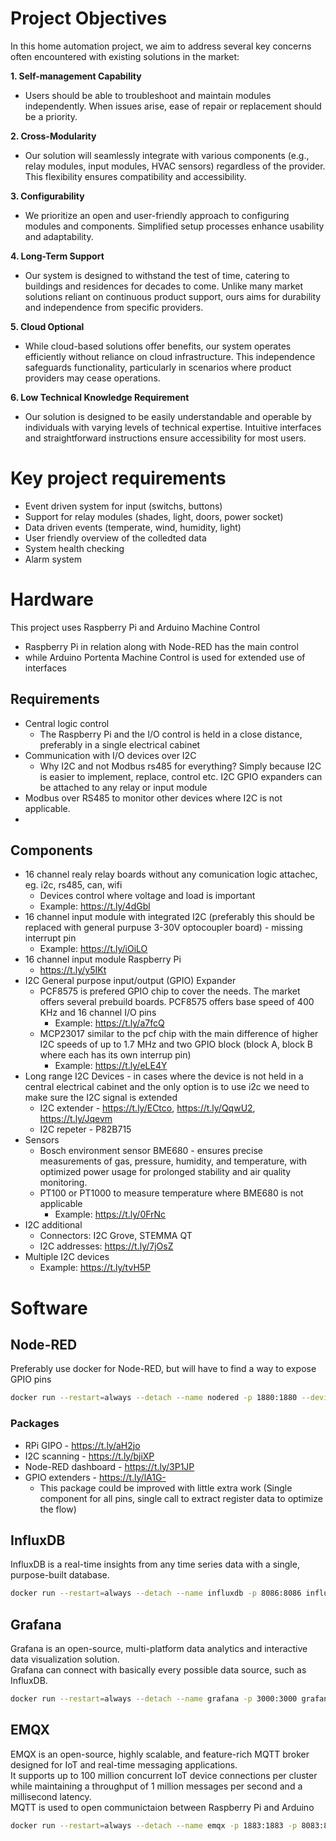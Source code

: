 # Project Objectives
In this home automation project, we aim to address several key concerns often encountered with existing solutions in the market:

**1. Self-management Capability**
- Users should be able to troubleshoot and maintain modules independently. When issues arise, ease of repair or replacement should be a priority.

**2. Cross-Modularity**
- Our solution will seamlessly integrate with various components (e.g., relay modules, input modules, HVAC sensors) regardless of the provider. This flexibility ensures compatibility and accessibility.

**3. Configurability**
- We prioritize an open and user-friendly approach to configuring modules and components. Simplified setup processes enhance usability and adaptability.

**4. Long-Term Support**
- Our system is designed to withstand the test of time, catering to buildings and residences for decades to come. Unlike many market solutions reliant on continuous product support, ours aims for durability and independence from specific providers.

**5. Cloud Optional**
- While cloud-based solutions offer benefits, our system operates efficiently without reliance on cloud infrastructure. This independence safeguards functionality, particularly in scenarios where product providers may cease operations.

**6. Low Technical Knowledge Requirement**
- Our solution is designed to be easily understandable and operable by individuals with varying levels of technical expertise. Intuitive interfaces and straightforward instructions ensure accessibility for most users.

# Key project requirements
- Event driven system for input (switchs, buttons)
- Support for relay modules (shades, light, doors, power socket)
- Data driven events (temperate, wind, humidity, light)
- User friendly overview of the colledted data
- System health checking
- Alarm system

# Hardware
This project uses Raspberry Pi and Arduino Machine Control
- Raspberry Pi in relation along with Node-RED has the main control
- while Arduino Portenta Machine Control is used for extended use of interfaces
## Requirements
- Central logic control 
  - The Raspberry Pi and the I/O control is held in a close distance, preferably in a single electrical cabinet
- Communication with I/O devices over I2C
  - Why I2C and not Modbus rs485 for everything? Simply because I2C is easier to implement, replace, control etc. I2C GPIO expanders can be attached to any relay or input module
- Modbus over RS485 to monitor other devices where I2C is not applicable.
- 
## Components
- 16 channel realy relay boards without any comunication logic attachec, eg. i2c, rs485, can, wifi
  - Devices control where voltage and load is important
  - Example: https://t.ly/4dGbl
- 16 channel input module with integrated I2C (preferably this should be replaced with general purpuse 3-30V optocoupler board) - missing interrupt pin
  - Example: https://t.ly/iOiLO
- 16 channel input module Raspberry Pi
  - https://t.ly/y5IKt
- I2C General purpose input/output (GPIO) Expander
  - PCF8575 is prefered GPIO chip to cover the needs. The market offers several prebuild boards. PCF8575 offers base speed of 400 KHz and 16 channel I/O pins
    - Example: https://t.ly/a7fcQ
  - MCP23017 similar to the pcf chip with the main difference of higher I2C speeds of up to 1.7 MHz and two GPIO block (block A, block B where each has its own interrup pin)
    - Example: https://t.ly/eLE4Y
- Long range I2C Devices - in cases where the device is not held in a central electrical cabinet and the only option is to use i2c we need to make sure the I2C signal is extended
  - I2C extender - https://t.ly/ECtco, https://t.ly/QqwU2, https://t.ly/Jqevm
  - I2C repeter - P82B715
- Sensors
  - Bosch environment sensor BME680 - ensures precise measurements of gas, pressure, humidity, and temperature, with optimized power usage for prolonged stability and air quality monitoring.
  - PT100 or PT1000 to measure temperature where BME680 is not applicable
    - Example: https://t.ly/0FrNc
- I2C additional
  - Connectors: I2C Grove, STEMMA QT
  - I2C addresses: https://t.ly/7jOsZ
- Multiple I2C devices
  - Example: https://t.ly/tvH5P


# Software 
## Node-RED
Preferably use docker for Node-RED, but will have to find a way to expose GPIO pins
```bash
docker run --restart=always --detach --name nodered -p 1880:1880 --device=/dev/i2c-1 nodered/node-red
```

### Packages
- RPi GIPO - https://t.ly/aH2jo
- I2C scanning - https://t.ly/bjiXP
- Node-RED dashboard - https://t.ly/3P1JP
- GPIO extenders - https://t.ly/lA1G-
  - This package could be improved with little extra work (Single component for all pins, single call to extract register data to optimize the flow)

## InfluxDB
InfluxDB is a real-time insights from any time series data with a single, purpose-built database.  
```bash
docker run --restart=always --detach --name influxdb -p 8086:8086 influxdb:2
```

## Grafana
Grafana is an open-source, multi-platform data analytics and interactive data visualization solution.  
Grafana can connect with basically every possible data source, such as InfluxDB.
```bash
docker run --restart=always --detach --name grafana -p 3000:3000 grafana/grafana
```

## EMQX
EMQX is an open-source, highly scalable, and feature-rich MQTT broker designed for IoT and real-time messaging applications.  
It supports up to 100 million concurrent IoT device connections per cluster while maintaining a throughput of 1 million messages per second and a millisecond latency.  
MQTT is used to open communictaion between Raspberry Pi and Arduino
```bash
docker run --restart=always --detach --name emqx -p 1883:1883 -p 8083:8083 -p 8084:8084 -p 8883:8883 -p 18083:18083  emqx:5.5.1
```